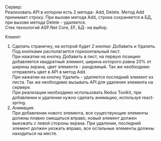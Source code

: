 Сервер:   
Реализовать API в котором есть 2 метода- Add, Delete. Метод Add принимает строку. При вызове метода Add, строка сохраняется в БД, при вызове метода Delete - удаляется.   
Стек технологий ASP.Net Core, EF, БД- на выбор.

Клиент:
1. Сделать страничку, на которой будет 2 кнопки: Добавить и Удалить.   
   Под кнопками располагается горизонтальный лист.   
   При нажатии на кнопку Добавить в лист, на первую позицию добавляется квадратный элемент, ширина которого равна 20% от ширины экрана, цвет элемента - рандомный. Так же необходимо отправлять цвет в API в метод Add.   
   При нажатии на кнопку Удалить - удаляется последний элемент из листа. Так же необходимо вызывать API для удаления элемента на сервере.   
   При реализации необходимо использовать Redux Toolkit, при добавлении и удалении нужно сделать анимацию, используя react-spring.
2. Анимация.   
   При добавлении нового элемента, все существующие элементы должны плавно смещаться вправо, новый элемент должен выезжать с левой стороны экрана. При удалении, последний элемент должен уезжать вправо, все остальные элементы должны находиться на месте.